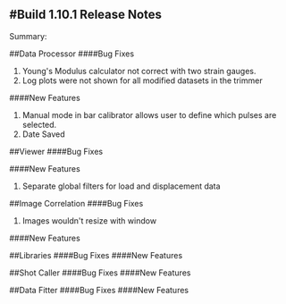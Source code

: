 #Build 1.10.1 Release Notes
---

Summary:


##Data Processor
####Bug Fixes
1. Young's Modulus calculator not correct with two strain gauges.
2. Log plots were not shown for all modified datasets in the trimmer

####New Features
1. Manual mode in bar calibrator allows user to define which pulses are selected.
2. Date Saved


##Viewer
####Bug Fixes


####New Features
1. Separate global filters for load and displacement data


##Image Correlation
####Bug Fixes
1. Images wouldn't resize with window

####New Features


##Libraries
####Bug Fixes
####New Features

##Shot Caller
####Bug Fixes
####New Features

##Data Fitter
####Bug Fixes
####New Features



